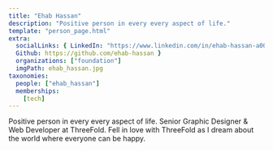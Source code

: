 ```yaml
---
title: "Ehab Hassan"
description: "Positive person in every every aspect of life."
template: "person_page.html"
extra:
  socialLinks: { LinkedIn: "https://www.linkedin.com/in/ehab-hassan-a00897116/",
  Github: https://github.com/ehab-hassan }
  organizations: ["foundation"]
  imgPath: ehab_hassan.jpg
taxonomies:
  people: ["ehab_hassan"]
  memberships:
    [tech]
---
```


Positive person in every every aspect of life. Senior Graphic Designer & Web Developer at ThreeFold. Fell in love with ThreeFold as I dream about the world where everyone can be happy.